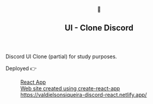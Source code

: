 </head><body><article id="e9c5865a-c014-4d17-9912-13986c60a8da" class="page sans"><header><div class="page-header-icon undefined"><span class="icon">🧬</span></div><h1 class="page-title">UI - Clone Discord </h1></header><div class="page-body"><p id="bbd6d1e3-439d-4c83-ac7a-9c1bae8af676" class="">Discord UI Clone (partial) for study purposes.</p><p id="b9c002db-17e6-4e81-90e8-81421dd5bdb0" class=""><div>Deployed  👉 </p><figure id="d3c6ae65-0c92-410d-b247-e03b107778ec"><a href="https://valdielsonsiqueira-discord-react.netlify.app/" class="bookmark source"><div class="bookmark-info"><div class="bookmark-text"><div class="bookmark-title">React App</div><div class="bookmark-description">Web site created using create-react-app</div></div><div class="bookmark-href">https://valdielsonsiqueira-discord-react.netlify.app/</div></div></a></figure><p id="237bea95-aacc-4907-8173-eabb8f4225c0" class="">
</p></div></article></div></body></html>
